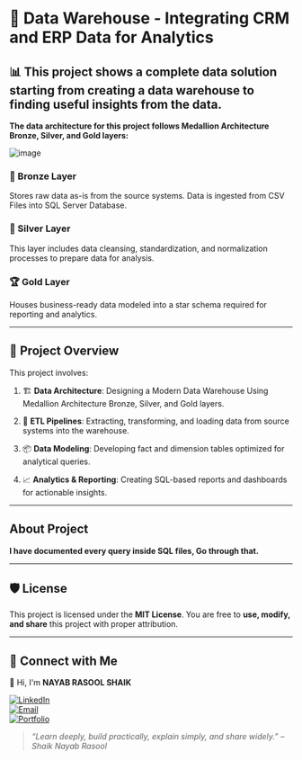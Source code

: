 # 🏢 Data Warehouse - Integrating CRM and ERP Data for Analytics

## 📊 This project shows a complete data solution starting from creating a data warehouse to finding useful insights from the data.

**The data architecture for this project follows Medallion Architecture Bronze, Silver, and Gold layers:**  

![image](https://github.com/user-attachments/assets/848a62be-51b5-4537-85e4-3e2a3086c549)

### 🔹 Bronze Layer
Stores raw data as-is from the source systems. Data is ingested from CSV Files into SQL Server Database.

### 🔸 Silver Layer
This layer includes data cleansing, standardization, and normalization processes to prepare data for analysis.

### 🏆 Gold Layer
Houses business-ready data modeled into a star schema required for reporting and analytics.

___

## 📌 Project Overview
This project involves:

1. 🏗 **Data Architecture**: Designing a Modern Data Warehouse Using Medallion Architecture Bronze, Silver, and Gold layers.

2. 🔄 **ETL Pipelines**: Extracting, transforming, and loading data from source systems into the warehouse.

3. 📦 **Data Modeling**: Developing fact and dimension tables optimized for analytical queries.
  
4. 📈 **Analytics & Reporting**: Creating SQL-based reports and dashboards for actionable insights.

___

## About Project
**I have documented every query inside SQL files, Go through that.**
___

## 🛡️ License
This project is licensed under the **MIT License**. You are free to **use, modify, and share** this project with proper attribution.

___

## 🔗 Connect with Me
👋 Hi, I'm **NAYAB RASOOL SHAIK**

[![LinkedIn](https://img.shields.io/badge/LinkedIn-Connect-blue?logo=linkedin)](https://www.linkedin.com/in/nayabrasool-shaik)  
[![Email](https://img.shields.io/badge/Email-Send%20Mail-blue?logo=gmail)](mailto:nayabshaik046@example.com)  
[![Portfolio](https://img.shields.io/badge/Portfolio-Visit-blueviolet?logo=google-chrome)](http://nayabrasool.my.canva.site/)

> _“Learn deeply, build practically, explain simply, and share widely.” – Shaik Nayab Rasool_
